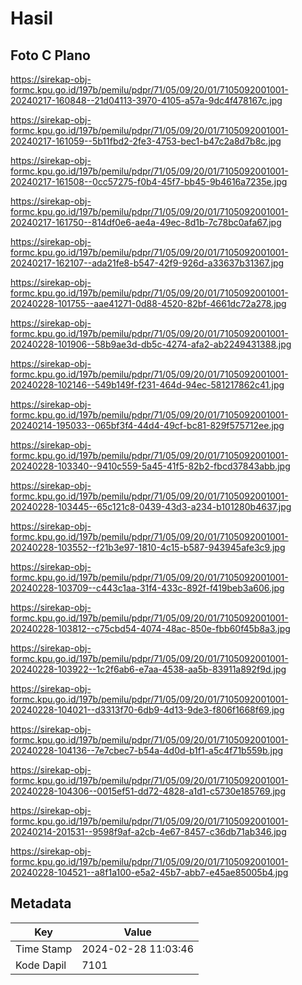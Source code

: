 # Hasil

## Foto C Plano

https://sirekap-obj-formc.kpu.go.id/197b/pemilu/pdpr/71/05/09/20/01/7105092001001-20240217-160848--21d04113-3970-4105-a57a-9dc4f478167c.jpg

https://sirekap-obj-formc.kpu.go.id/197b/pemilu/pdpr/71/05/09/20/01/7105092001001-20240217-161059--5b11fbd2-2fe3-4753-bec1-b47c2a8d7b8c.jpg

https://sirekap-obj-formc.kpu.go.id/197b/pemilu/pdpr/71/05/09/20/01/7105092001001-20240217-161508--0cc57275-f0b4-45f7-bb45-9b4616a7235e.jpg

https://sirekap-obj-formc.kpu.go.id/197b/pemilu/pdpr/71/05/09/20/01/7105092001001-20240217-161750--814df0e6-ae4a-49ec-8d1b-7c78bc0afa67.jpg

https://sirekap-obj-formc.kpu.go.id/197b/pemilu/pdpr/71/05/09/20/01/7105092001001-20240217-162107--ada21fe8-b547-42f9-926d-a33637b31367.jpg

https://sirekap-obj-formc.kpu.go.id/197b/pemilu/pdpr/71/05/09/20/01/7105092001001-20240228-101755--aae41271-0d88-4520-82bf-4661dc72a278.jpg

https://sirekap-obj-formc.kpu.go.id/197b/pemilu/pdpr/71/05/09/20/01/7105092001001-20240228-101906--58b9ae3d-db5c-4274-afa2-ab2249431388.jpg

https://sirekap-obj-formc.kpu.go.id/197b/pemilu/pdpr/71/05/09/20/01/7105092001001-20240228-102146--549b149f-f231-464d-94ec-581217862c41.jpg

https://sirekap-obj-formc.kpu.go.id/197b/pemilu/pdpr/71/05/09/20/01/7105092001001-20240214-195033--065bf3f4-44d4-49cf-bc81-829f575712ee.jpg

https://sirekap-obj-formc.kpu.go.id/197b/pemilu/pdpr/71/05/09/20/01/7105092001001-20240228-103340--9410c559-5a45-41f5-82b2-fbcd37843abb.jpg

https://sirekap-obj-formc.kpu.go.id/197b/pemilu/pdpr/71/05/09/20/01/7105092001001-20240228-103445--65c121c8-0439-43d3-a234-b101280b4637.jpg

https://sirekap-obj-formc.kpu.go.id/197b/pemilu/pdpr/71/05/09/20/01/7105092001001-20240228-103552--f21b3e97-1810-4c15-b587-943945afe3c9.jpg

https://sirekap-obj-formc.kpu.go.id/197b/pemilu/pdpr/71/05/09/20/01/7105092001001-20240228-103709--c443c1aa-31f4-433c-892f-f419beb3a606.jpg

https://sirekap-obj-formc.kpu.go.id/197b/pemilu/pdpr/71/05/09/20/01/7105092001001-20240228-103812--c75cbd54-4074-48ac-850e-fbb60f45b8a3.jpg

https://sirekap-obj-formc.kpu.go.id/197b/pemilu/pdpr/71/05/09/20/01/7105092001001-20240228-103922--1c2f6ab6-e7aa-4538-aa5b-83911a892f9d.jpg

https://sirekap-obj-formc.kpu.go.id/197b/pemilu/pdpr/71/05/09/20/01/7105092001001-20240228-104021--d3313f70-6db9-4d13-9de3-f806f1668f69.jpg

https://sirekap-obj-formc.kpu.go.id/197b/pemilu/pdpr/71/05/09/20/01/7105092001001-20240228-104136--7e7cbec7-b54a-4d0d-b1f1-a5c4f71b559b.jpg

https://sirekap-obj-formc.kpu.go.id/197b/pemilu/pdpr/71/05/09/20/01/7105092001001-20240228-104306--0015ef51-dd72-4828-a1d1-c5730e185769.jpg

https://sirekap-obj-formc.kpu.go.id/197b/pemilu/pdpr/71/05/09/20/01/7105092001001-20240214-201531--9598f9af-a2cb-4e67-8457-c36db71ab346.jpg

https://sirekap-obj-formc.kpu.go.id/197b/pemilu/pdpr/71/05/09/20/01/7105092001001-20240228-104521--a8f1a100-e5a2-45b7-abb7-e45ae85005b4.jpg


## Metadata

| Key        | Value               |
| ---------- | ------------------- |
| Time Stamp | 2024-02-28 11:03:46 |
| Kode Dapil | 7101                |



